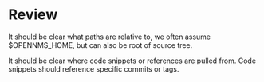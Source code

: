 
# Review

It should be clear what paths are relative to, we often assume $OPENNMS_HOME, but can also be root of source tree.

It should be clear where code snippets or references are pulled from.
Code snippets should reference specific commits or tags.

